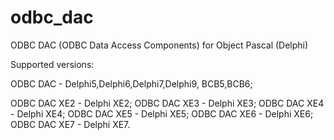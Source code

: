 # odbc_dac


ODBC DAC (ODBC Data Access Components) for Object Pascal (Delphi)


Supported versions: 

ODBC DAC - Delphi5,Delphi6,Delphi7,Delphi9, BCB5,BCB6;

ODBC DAC XE2 - Delphi XE2; 
ODBC DAC XE3 - Delphi XE3; 
ODBC DAC XE4 - Delphi XE4; 
ODBC DAC XE5 - Delphi XE5; 
ODBC DAC XE6 - Delphi XE6; 
ODBC DAC XE7 - Delphi XE7. 
